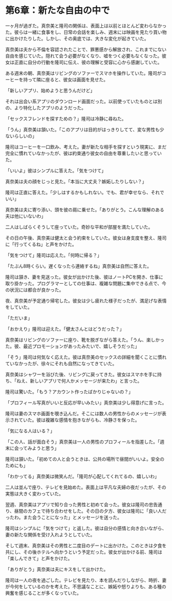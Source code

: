 # 第6章：新たな自由の中で

一ヶ月が過ぎた。真奈美と隆司の関係は、表面上は以前とほとんど変わらなかった。彼らは一緒に食事をし、日常の会話を楽しみ、週末には映画を見たり買い物に出かけたりした。しかし、その奥底では、大きな変化が起きていた。

真奈美は夫から不倫を容認されたことで、罪悪感から解放され、これまでにない自由を感じていた。隠れて会う必要がなくなり、嘘をつく必要もなくなった。彼女は正直に自分の行動を隆司に伝え、彼の理解と受容に心から感謝していた。

ある週末の朝、真奈美はリビングのソファーでスマホを操作していた。隆司がコーヒーを持って隣に座ると、彼女は画面を見せた。

「新しいアプリ、始めようと思うんだけど」

それは出会い系アプリのダウンロード画面だった。以前使っていたものとは別の、より特化したアプリのようだった。

「セックスフレンドを探すための？」隆司は冷静に尋ねた。

「うん」真奈美は頷いた。「このアプリは目的がはっきりしてて、変な男性も少ないらしいの」

隆司はコーヒーを一口飲み、考えた。妻が新たな相手を探すという現実に、まだ完全に慣れていなかったが、彼は約束通り彼女の自由を尊重したいと思っていた。

「いいよ」彼はシンプルに答えた。「気をつけて」

真奈美は夫の顔をじっと見た。「本当に大丈夫？嫉妬したりしない？」

隆司は正直に答えた。「少しはするかもしれない。でも、君が幸せなら、それでいい」

真奈美は夫に寄り添い、頭を彼の肩に乗せた。「ありがとう。こんな理解のある夫は他にいないわ」

二人はしばらくそうして座っていた。奇妙な平和が部屋を満たしていた。

その日の午後、真奈美は健太と会う約束をしていた。彼女は身支度を整え、隆司に「行ってくるね」と声をかけた。

「気をつけて」隆司は応えた。「何時に帰る？」

「たぶん8時くらい。遅くなったら連絡するね」真奈美は自然に答えた。

隆司は頷き、妻を見送った。彼女が出かけた後、彼はノートPCを開き、仕事に取り掛かった。プログラマーとしての仕事は、複雑な問題に集中できる点で、今の状況には都合が良かった。

夜、真奈美が予定通り帰宅した。彼女は少し疲れた様子だったが、満足げな表情をしていた。

「ただいま」

「おかえり」隆司は迎えた。「健太さんとはどうだった？」

真奈美はリビングのソファーに座り、靴を脱ぎながら答えた。「うん、楽しかった。彼、最近プロモーションがあったみたいで、嬉しそうだった」

「そう」隆司は何気なく応えた。彼は真奈美のセックスの詳細を聞くことに慣れていなかったが、徐々にそれも自然になってきていた。

真奈美はシャワーを浴びた後、リビングに戻ってきた。彼女はスマホを手に持ち、「ねえ、新しいアプリで何人かメッセージが来たわ」と言った。

隆司は驚いた。「もう？アカウント作ったばかりじゃないの？」

「プロフィール写真がいいと反応が早いみたい」真奈美は少し得意げに言った。

隆司は妻のスマホ画面を覗き込んだ。そこには数人の男性からのメッセージが表示されていた。彼は複雑な感情を抱きながらも、冷静さを保った。

「気になる人はいる？」

「この人、話が面白そう」真奈美は一人の男性のプロフィールを指差した。「週末に会ってみようと思う」

隆司は頷いた。「初めての人と会うときは、公共の場所で昼間がいいよ。安全のためにも」

「わかってる」真奈美は微笑んだ。「隆司が心配してくれてるの、嬉しいわ」

二人は並んで座り、テレビを見始めた。表面上は平凡な夫婦の夜だったが、その実態は大きく変わっていた。

翌週、真奈美はアプリで知り合った男性と初めて会った。彼女は隆司の忠告通り、昼間のカフェで待ち合わせをした。その日の夕方、彼女は隆司に「良い人だったわ。また会うことになった」とメッセージを送った。

隆司はシンプルに「気をつけて」と返した。彼は自分の感情と向き合いながら、妻の新たな関係を受け入れようとしていた。

そして週末、真奈美はその男性と二度目のデートに出かけた。このときは夕食を共にし、その後ホテルへ向かうという予定だった。彼女が出かける前、隆司は「楽しんできて」と声をかけた。

「ありがとう」真奈美は夫にキスをして出かけた。

隆司は一人の夜を過ごした。テレビを見たり、本を読んだりしながら、時折、妻が今何をしているのかを考えた。不思議なことに、嫉妬や怒りよりも、ある種の興奮を感じることが多くなっていた。